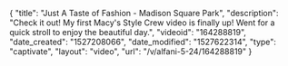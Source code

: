 {
    "title": "Just A Taste of Fashion - Madison Square Park",
    "description": "Check it out! My first Macy's Style Crew video is finally up! Went for a quick stroll to enjoy the beautiful day.",
    "videoid": "164288819",
    "date_created": "1527208066",
    "date_modified": "1527622314",
    "type": "captivate",
    "layout": "video",
    "url": "\/v\/alfani-5-24\/164288819"
}